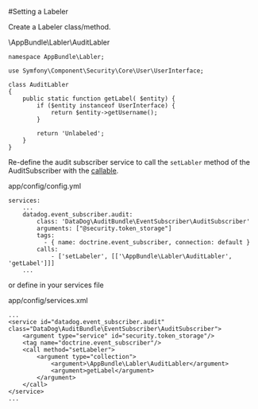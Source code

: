 #Setting a Labeler

Create a Labeler class/method.

\AppBundle\Labler\AuditLabler

    namespace AppBundle\Labler;
    
    use Symfony\Component\Security\Core\User\UserInterface;
    
    class AuditLabler
    {
        public static function getLabel( $entity) {
            if ($entity instanceof UserInterface) {
                return $entity->getUsername();
            }
    
            return 'Unlabeled';
        }
    }

Re-define the audit subscriber service to call the `setLabler` method of the AuditSubscriber with the [callable](http://php.net/manual/en/language.types.callable.php).

app/config/config.yml

    services:
        ...
        datadog.event_subscriber.audit:
            class: 'DataDog\AuditBundle\EventSubscriber\AuditSubscriber'
            arguments: ["@security.token_storage"]
            tags:
              - { name: doctrine.event_subscriber, connection: default }
            calls:
                - ['setLabeler', [['\AppBundle\Labler\AuditLabler', 'getLabel']]]
        ...
        
or define in your services file

app/config/services.xml
   
    ...
    <service id="datadog.event_subscriber.audit" class="DataDog\AuditBundle\EventSubscriber\AuditSubscriber">
        <argument type="service" id="security.token_storage"/>
        <tag name="doctrine.event_subscriber"/>
        <call method="setLabeler">
            <argument type="collection">
                <argument>\AppBundle\Labler\AuditLabler</argument>
                <argument>getLabel</argument>
            </argument>
        </call>
    </service>
    ...